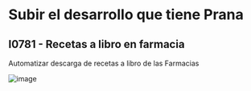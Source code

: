 # Subir el desarrollo que tiene Prana
## I0781 - Recetas a libro en farmacia

Automatizar descarga de recetas a libro de las Farmacias 

![image](https://github.com/user-attachments/assets/77832db0-28ba-4b1b-adfb-d4f23403587b)
